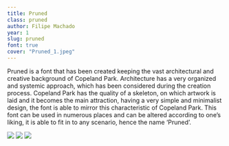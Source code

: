 ```yaml
---
title: Pruned
class: pruned
author: Filipe Machado
year: 1
slug: pruned
font: true
cover: "Pruned_1.jpeg"
---
```


Pruned is a font that has been created keeping the vast architectural and creative background of Copeland Park. Architecture has a very organized and systemic approach, which has been considered during the creation process. Copeland Park has the quality of a skeleton, on which artwork is laid and it becomes the main attraction, having a very simple and minimalist design, the font is able to mirror this characteristic of Copeland Park. This font can be used in numerous places and can be altered according to one’s liking, it is able to fit in to any scenario, hence the name ‘Pruned’.

![](/images/Pruned_1.jpeg)
![](/images/Pruned_2.jpeg)
![](/images/Pruned_3.gif)
